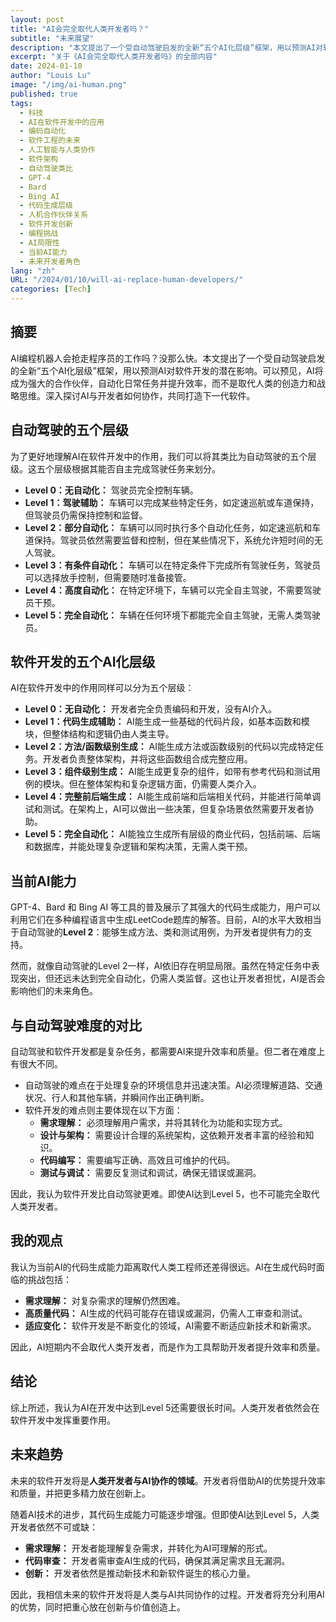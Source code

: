 ```yaml
---
layout: post
title: "AI会完全取代人类开发者吗？"
subtitle: "未来展望"
description: "本文提出了一个受自动驾驶启发的全新“五个AI化层级”框架，用以预测AI对软件开发的潜在影响。可以预见，AI将成为强大的合作伙伴，自动化日常任务并提升效率，而不是取代人类的创造力和战略思维。深入探讨AI与开发者如何协作，共同打造下一代软件。"
excerpt: "关于《AI会完全取代人类开发者吗》的全部内容"
date: 2024-01-10
author: "Louis Lu"
image: "/img/ai-human.png"
published: true
tags:
  - 科技
  - AI在软件开发中的应用
  - 编码自动化
  - 软件工程的未来
  - 人工智能与人类协作
  - 软件架构
  - 自动驾驶类比
  - GPT-4
  - Bard
  - Bing AI
  - 代码生成层级
  - 人机合作伙伴关系
  - 软件开发创新
  - 编程挑战
  - AI局限性
  - 当前AI能力
  - 未来开发者角色
lang: "zh"
URL: "/2024/01/10/will-ai-replace-human-developers/"
categories: [Tech]
---
```


## 摘要

AI编程机器人会抢走程序员的工作吗？没那么快。本文提出了一个受自动驾驶启发的全新“五个AI化层级”框架，用以预测AI对软件开发的潜在影响。可以预见，AI将成为强大的合作伙伴，自动化日常任务并提升效率，而不是取代人类的创造力和战略思维。深入探讨AI与开发者如何协作，共同打造下一代软件。

## 自动驾驶的五个层级

为了更好地理解AI在软件开发中的作用，我们可以将其类比为自动驾驶的五个层级。这五个层级根据其能否自主完成驾驶任务来划分。

- **Level 0：无自动化：** 驾驶员完全控制车辆。
- **Level 1：驾驶辅助：** 车辆可以完成某些特定任务，如定速巡航或车道保持，但驾驶员仍需保持控制和监督。
- **Level 2：部分自动化：** 车辆可以同时执行多个自动化任务，如定速巡航和车道保持。驾驶员依然需要监督和控制，但在某些情况下，系统允许短时间的无人驾驶。
- **Level 3：有条件自动化：** 车辆可以在特定条件下完成所有驾驶任务，驾驶员可以选择放手控制，但需要随时准备接管。
- **Level 4：高度自动化：** 在特定环境下，车辆可以完全自主驾驶，不需要驾驶员干预。
- **Level 5：完全自动化：** 车辆在任何环境下都能完全自主驾驶，无需人类驾驶员。

## 软件开发的五个AI化层级

AI在软件开发中的作用同样可以分为五个层级：

- **Level 0：无自动化：** 开发者完全负责编码和开发，没有AI介入。
- **Level 1：代码生成辅助：** AI能生成一些基础的代码片段，如基本函数和模块，但整体结构和逻辑仍由人类主导。
- **Level 2：方法/函数级别生成：** AI能生成方法或函数级别的代码以完成特定任务。开发者负责整体架构，并将这些函数组合成完整应用。
- **Level 3：组件级别生成：** AI能生成更复杂的组件，如带有参考代码和测试用例的模块。但在整体架构和复杂逻辑方面，仍需要人类介入。
- **Level 4：完整前后端生成：** AI能生成前端和后端相关代码，并能进行简单调试和测试。在架构上，AI可以做出一些决策，但复杂场景依然需要开发者协助。
- **Level 5：完全自动化：** AI能独立生成所有层级的商业代码，包括前端、后端和数据库，并能处理复杂逻辑和架构决策，无需人类干预。

## 当前AI能力

GPT-4、Bard 和 Bing AI 等工具的普及展示了其强大的代码生成能力，用户可以利用它们在多种编程语言中生成LeetCode题库的解答。目前，AI的水平大致相当于自动驾驶的**Level 2**：能够生成方法、类和测试用例，为开发者提供有力的支持。

然而，就像自动驾驶的Level 2一样，AI依旧存在明显局限。虽然在特定任务中表现突出，但还远未达到完全自动化，仍需人类监督。这也让开发者担忧，AI是否会影响他们的未来角色。

## 与自动驾驶难度的对比

自动驾驶和软件开发都是复杂任务，都需要AI来提升效率和质量。但二者在难度上有很大不同。

- 自动驾驶的难点在于处理复杂的环境信息并迅速决策。AI必须理解道路、交通状况、行人和其他车辆，并瞬间作出正确判断。  
- 软件开发的难点则主要体现在以下方面：  
  - **需求理解：** 必须理解用户需求，并将其转化为功能和实现方式。  
  - **设计与架构：** 需要设计合理的系统架构，这依赖开发者丰富的经验和知识。  
  - **代码编写：** 需要编写正确、高效且可维护的代码。  
  - **测试与调试：** 需要反复测试和调试，确保无错误或漏洞。  

因此，我认为软件开发比自动驾驶更难。即使AI达到Level 5，也不可能完全取代人类开发者。

## 我的观点

我认为当前AI的代码生成能力距离取代人类工程师还差得很远。AI在生成代码时面临的挑战包括：

- **需求理解：** 对复杂需求的理解仍然困难。  
- **高质量代码：** AI生成的代码可能存在错误或漏洞，仍需人工审查和测试。  
- **适应变化：** 软件开发是不断变化的领域，AI需要不断适应新技术和新需求。  

因此，AI短期内不会取代人类开发者，而是作为工具帮助开发者提升效率和质量。

## 结论

综上所述，我认为AI在开发中达到Level 5还需要很长时间。人类开发者依然会在软件开发中发挥重要作用。

## 未来趋势

未来的软件开发将是**人类开发者与AI协作的领域**。开发者将借助AI的优势提升效率和质量，并把更多精力放在创新上。

随着AI技术的进步，其代码生成能力可能逐步增强。但即使AI达到Level 5，人类开发者依然不可或缺：  

- **需求理解：** 开发者能理解复杂需求，并转化为AI可理解的形式。  
- **代码审查：** 开发者需审查AI生成的代码，确保其满足需求且无漏洞。  
- **创新：** 开发者依然是推动新技术和新软件诞生的核心力量。  

因此，我相信未来的软件开发将是人类与AI共同协作的过程。开发者将充分利用AI的优势，同时把重心放在创新与价值创造上。
